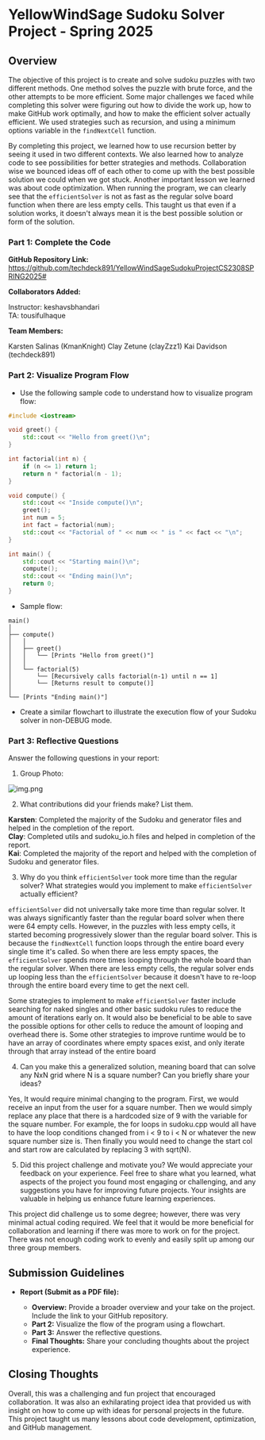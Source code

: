 # YellowWindSage Sudoku Solver Project - Spring 2025

## Overview

The objective of this project is to create and solve sudoku puzzles with two different methods. 
One method solves the puzzle with brute force, and the other attempts to be more efficient.
Some major challenges we faced while completing this solver were figuring out how to divide the work up, 
how to make GitHub work optimally, and how to make the efficient solver actually efficient.
We used strategies such as recursion, and using a minimum options variable in the `findNextCell` function.

By completing this project, we learned how to use recursion better by seeing it used in two different contexts.
We also learned how to analyze code to see possibilities for better strategies and methods. 
Collaboration wise we bounced ideas off of each other to come up with the best possible solution we could when we got stuck.
Another important lesson we learned was about code optimization. When running the program, we can clearly see that the `efficientSolver` is not as fast as the regular solve board function when there are less empty cells.
This taught us that even if a solution works, it doesn't always mean it is the best possible solution or form of the solution.


### Part 1: Complete the Code

**GitHub Repository Link:** https://github.com/techdeck891/YellowWindSageSudokuProjectCS2308SPRING2025#

**Collaborators Added:**

Instructor: keshavsbhandari  
TA: tousifulhaque

**Team Members:**

Karsten Salinas (KmanKnight)
Clay Zetune (clayZzz1)
Kai Davidson (techdeck891)

### Part 2: Visualize Program Flow

- Use the following sample code to understand how to visualize program flow:

```cpp
#include <iostream>

void greet() {
    std::cout << "Hello from greet()\n";
}

int factorial(int n) {
    if (n <= 1) return 1;
    return n * factorial(n - 1);
}

void compute() {
    std::cout << "Inside compute()\n";
    greet();
    int num = 5;
    int fact = factorial(num);
    std::cout << "Factorial of " << num << " is " << fact << "\n";
}

int main() {
    std::cout << "Starting main()\n";
    compute();
    std::cout << "Ending main()\n";
    return 0;
}
```

- Sample flow:

```text
main()
│
├── compute()
│   │
│   ├── greet()
│   │   └── [Prints "Hello from greet()"]
│   │
│   └── factorial(5)
│       └── [Recursively calls factorial(n-1) until n == 1]
│       └── [Returns result to compute()]
│
└── [Prints "Ending main()"]
```

- Create a similar flowchart to illustrate the execution flow of your Sudoku solver in non-DEBUG mode.

### Part 3: Reflective Questions

Answer the following questions in your report:

1. Group Photo:

![img.png](img.png)

2. What contributions did your friends make? List them.

**Karsten**: Completed the majority of the Sudoku and generator files and helped in the completion of the report.   
**Clay**: Completed utils and sudoku_io.h files and helped in completion of the report.   
**Kai**: Completed the majority of the report and helped with the completion of Sudoku and generator files.

3. Why do you think `efficientSolver` took more time than the regular solver? What strategies would you implement to make `efficientSolver` actually efficient?

`efficientSolver` did not universally take more time than regular solver. It was always significantly faster than the regular board solver when there were 64 empty cells. 
However, in the puzzles with less empty cells, it started becoming progressively slower than the regular board solver. This is because the `findNextCell`
function loops through the entire board every single time it's called. So when there are less empty spaces, the `efficientSolver` spends more times looping through the whole board
than the regular solver. When there are less empty cells, the regular solver ends up looping less than the `efficientSolver` because it doesn't have to re-loop through the entire board every time to get the next cell.

Some strategies to implement to make `efficientSolver` faster include searching for naked singles and other basic sudoku rules to reduce the amount of iterations early on. 
It would also be beneficial to be able to save the possible options for other cells to reduce the amount of looping and overhead there is. Some other strategies to improve runtime would be to have an array of coordinates where empty spaces exist, and only iterate through that array instead of the entire board

4. Can you make this a generalized solution, meaning board that can solve any NxN grid where N is a square number? Can you briefly share your ideas?

Yes, It would require minimal changing to the program. 
First, we would receive an input from the user for a square number. Then we would simply replace any place that there is a hardcoded size of 9 with the variable for the square number. 
For example, the for loops in sudoku.cpp would all have to have the loop conditions changed from i < 9 to i < N or whatever the new square number size is.
Then finally you would need to change the start col and start row are calculated by replacing 3 with sqrt(N).

5. Did this project challenge and motivate you? We would appreciate your feedback on your experience. Feel free to share what you learned, what aspects of the project you found most engaging or challenging, and any suggestions you have for improving future projects. Your insights are valuable in helping us enhance future learning experiences.

This project did challenge us to some degree; however, there was very minimal actual coding required. We feel that it would be more beneficial for collaboration and learning if there was more to work on for the project.
There was not enough coding work to evenly and easily split up among our three group members.


## Submission Guidelines

- **Report (Submit as a PDF file):**

    - **Overview:** Provide a broader overview and your take on the project. Include the link to your GitHub repository.
    - **Part 2:** Visualize the flow of the program using a flowchart.
    - **Part 3:** Answer the reflective questions.
    - **Final Thoughts:** Share your concluding thoughts about the project experience.

## Closing Thoughts

Overall, this was a challenging and fun project that encouraged collaboration. 
It was also an exhilarating project idea that provided us with insight on how to come up with ideas for personal projects in the future.
This project taught us many lessons about code development, optimization, and GitHub management.
